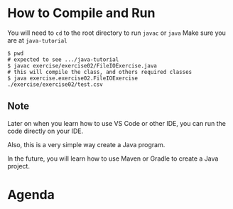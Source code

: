 # How to Compile and Run
You will need to `cd` to the root directory to run `javac` or `java`
Make sure you are at `java-tutorial`
```
$ pwd
# expected to see .../java-tutorial
$ javac exercise/exercise02/FileIOExercise.java
# this will compile the class, and others required classes
$ java exercise.exercise02.FileIOExercise ./exercise/exercise02/test.csv 
```

## Note
Later on when you learn how to use VS Code or other IDE, you can run the code directly on your IDE.

Also, this is a very simple way create a Java program.

In the future, you will learn how to use Maven or Gradle to create a Java project.

# Agenda

